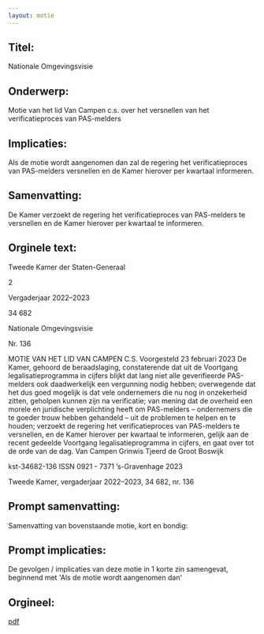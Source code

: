 ```yaml
---
layout: motie
---
```

## Titel:
Nationale Omgevingsvisie
## Onderwerp:
Motie van het lid Van Campen c.s. over het versnellen van het verificatieproces van PAS-melders
## Implicaties:

Als de motie wordt aangenomen dan zal de regering het verificatieproces van PAS-melders versnellen en de Kamer hierover per kwartaal informeren.
## Samenvatting:

De Kamer verzoekt de regering het verificatieproces van PAS-melders te versnellen en de Kamer hierover per kwartaal te informeren.
## Orginele text:


Tweede Kamer der Staten-Generaal

2

Vergaderjaar 2022–2023

34 682

Nationale Omgevingsvisie

Nr. 136

MOTIE VAN HET LID VAN CAMPEN C.S.
Voorgesteld 23 februari 2023
De Kamer,
gehoord de beraadslaging,
constaterende dat uit de Voortgang legalisatieprogramma in cijfers blijkt
dat lang niet alle geverifieerde PAS-melders ook daadwerkelijk een
vergunning nodig hebben;
overwegende dat het dus goed mogelijk is dat vele ondernemers die nu
nog in onzekerheid zitten, geholpen kunnen zijn na verificatie;
van mening dat de overheid een morele en juridische verplichting heeft
om PAS-melders – ondernemers die te goeder trouw hebben gehandeld –
uit de problemen te helpen en te houden;
verzoekt de regering het verificatieproces van PAS-melders te versnellen,
en de Kamer hierover per kwartaal te informeren, gelijk aan de recent
gedeelde Voortgang legalisatieprogramma in cijfers,
en gaat over tot de orde van de dag.
Van Campen
Grinwis
Tjeerd de Groot
Boswijk

kst-34682-136
ISSN 0921 - 7371
’s-Gravenhage 2023

Tweede Kamer, vergaderjaar 2022–2023, 34 682, nr. 136


## Prompt samenvatting:
Samenvatting van bovenstaande motie, kort en bondig:


## Prompt implicaties:
De gevolgen / implicaties van deze motie in 1 korte zin samengevat, beginnend met 'Als de motie wordt aangenomen dan' 

## Orgineel:
[pdf](https://gegevensmagazijn.tweedekamer.nl/OData/v4/2.0/Document(eefa80d6-42df-4c05-8c68-35436c0864aa)/resource)
